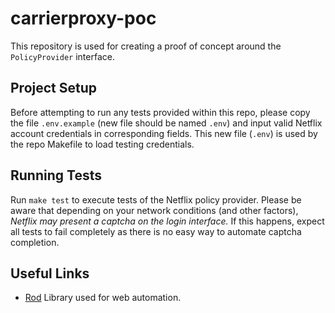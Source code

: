 # carrierproxy-poc

This repository is used for creating a proof of concept around the `PolicyProvider` interface.

## Project Setup

Before attempting to run any tests provided within this repo, please copy the file `.env.example` (new file should be named `.env`) and input valid Netflix account credentials in corresponding fields. This new file (`.env`) is used by the repo Makefile
to load testing credentials.

## Running Tests

Run `make test` to execute tests of the Netflix policy provider. Please be aware that depending on your network conditions
(and other factors), *Netflix may present a captcha on the login interface.* If this happens, expect all tests to fail completely as there is no easy way to automate captcha completion.

## Useful Links

- [Rod](https://go-rod.github.io/#/) Library used for web automation.
